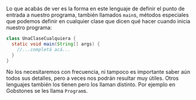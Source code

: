 Lo que acabás de ver es la forma en este lenguaje de definir el punto de entrada a nuestro programa, también llamados `main`s, métodos especiales que podemos definir en cualquier clase que dicen qué hacer cuando inicia nuestro programa:

```java
class UnaClaseCualquiera {
  static void main(String[] args) {
    //...completá acá...
  }
}
```

No los necesitaremos con frecuencia, ni tampoco es importante saber aún todos sus detalles, pero a veces nos podrán resultar muy útiles. Otros lenguajes también los tienen pero los llaman distinto. Por ejemplo en Gobstones <i class="da da-gobstones"></i> se les llama `Program`s.

